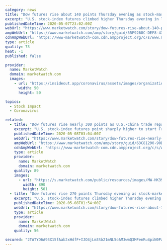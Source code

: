 ```yaml
---
category: news
title: "Dow futures rise about 140 points Thursday evening as stock-market bulls brace for final test of week from Friday jobs report"
excerpt: "U.S. stock-index futures climbed higher Thursday evening in light trading as investors readied for another test of the bullish momentum that has"
publishedDateTime: 2020-05-07T23:02:00Z
webUrl: "https://www.marketwatch.com/story/dow-futures-rise-about-140-points-thursday-evening-as-stock-market-bulls-brace-for-final-test-of-week-from-friday-jobs-report-2020-05-07"
ampWebUrl: "https://www.marketwatch.com/amp/story/guid/55F9268C-DEF8-4391-A2C5-DE278A799A3F"
cdnAmpWebUrl: "https://www-marketwatch-com.cdn.ampproject.org/c/s/www.marketwatch.com/amp/story/guid/55F9268C-DEF8-4391-A2C5-DE278A799A3F"
type: article
quality: 73
heat: -1
published: false

provider:
  name: MarketWatch
  domain: marketwatch.com
  images:
    - url: "https://insideout.app/coronavirus/assets/images/organizations/marketwatch.com-50x50.jpg"
      width: 50
      height: 50

topics:
  - Stock Impact
  - Coronavirus

related:
  - title: "Dow futures rise nearly 300 points as U.S.-China trade reps hold call; investors brace for jobs report"
    excerpt: "U.S. stock-index futures point sharply higher to start Friday trade, after Reuters reported that U.S.-China trade representatives held a phone call"
    publishedDateTime: 2020-05-08T03:04:00Z
    webUrl: "https://www.marketwatch.com/story/dow-futures-rise-nearly-300-points-as-us-china-trade-reps-hold-call-investors-brace-for-jobs-report-2020-05-08?mod=bonds"
    ampWebUrl: "https://www.marketwatch.com/amp/story/guid/63C81290-90D7-11EA-9208-AF2E6FA5B5BC"
    cdnAmpWebUrl: "https://www-marketwatch-com.cdn.ampproject.org/c/s/www.marketwatch.com/amp/story/guid/63C81290-90D7-11EA-9208-AF2E6FA5B5BC"
    type: article
    provider:
      name: MarketWatch
      domain: marketwatch.com
    quality: 89
    images:
      - url: "https://s.marketwatch.com/public/resources/images/MW-HK399_lighth_ZH_20190528113633.jpg"
        width: 890
        height: 501
  - title: "Dow futures rise 270 points Thursday evening as stock-market bulls brace for final test of week from Friday jobs report"
    excerpt: "U.S. stock-index futures climbed higher Thursday evening in light trading as investors readied for another test of the bullish momentum that has"
    publishedDateTime: 2020-05-08T01:54:00Z
    webUrl: "https://www.marketwatch.com/story/dow-futures-rise-about-140-points-thursday-evening-as-stock-market-bulls-brace-for-final-test-of-week-from-friday-jobs-report-2020-05-07?mod=estate-planning"
    type: article
    provider:
      name: MarketWatch
      domain: marketwatch.com
    quality: 56

secured: "2TATYD6A93X15fAab2xHdfF+IJO4jLm3Sb21mNL5oAM3wmQ3MFenRu4piN0PaEKzS0OiyXeCJtd10UTvKEuMpA9aQ9LBT+TNHca3rXdRNnOOVUTnlGR6cnIThaByO8rK21xELayZKWcQPB9kv30DIUfaNhYVNxHW971p6HbJvzJMZm57bvwYs5QOq846v0GNoSWdMw8+4cENagy+2ij+Ijl1SYtrNglATKJtqWUF2e43eqJf5PFiygWSY64bPgDugW0PflDiEFoNFcgduuxjXQzazqDgzd+jLRHT7vqgQufZPepxsqu2/y+gm+Kp3nNAzTJiNgwg8W5YebonBdI7agW9lEouyFN6A2Vqr2KV+lzuAENYBLzWxiqq1tz9X57zWzmWxxW4Ibty5PE9HXNHxtDCliS+/bt1ZEHwMqeOpy/qJdTNvyfxa1jv5RGgNiu4cSIrvjjTz+2RVfPpkftDT8UvUDqmzPcYluuTlesWMVc=;ohV/VILviIb9qGgRQW8P6Q=="
---
```


